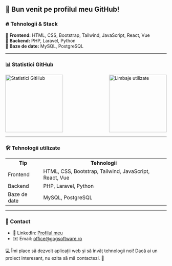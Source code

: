 ## 👋 Bun venit pe profilul meu GitHub!

### 🔥 Tehnologii & Stack

🔹 **Frontend:** HTML, CSS, Bootstrap, Tailwind, JavaScript, React, Vue  
🔹 **Backend:** PHP, Laravel, Python  
🔹 **Baze de date:** MySQL, PostgreSQL  

---

### 📊 Statistici GitHub
<p style="display: flex; justify-content: space-between; gap: 10px;">
  <img src="https://github-readme-stats.vercel.app/api?username=AdrianGoG&show_icons=true&theme=radical" alt="Statistici GitHub" height="180px" />
  <img src="https://github-readme-stats.vercel.app/api/top-langs/?username=AdrianGoG&layout=compact&theme=radical" alt="Limbaje utilizate" height="180px" />
</p>

---

### 🛠️ Tehnologii utilizate
<table>
  <tr>
    <th>Tip</th>
    <th>Tehnologii</th>
  </tr>
  <tr>
    <td>Frontend</td>
    <td>HTML, CSS, Bootstrap, Tailwind, JavaScript, React, Vue</td>
  </tr>
  <tr>
    <td>Backend</td>
    <td>PHP, Laravel, Python</td>
  </tr>
  <tr>
    <td>Baze de date</td>
    <td>MySQL, PostgreSQL</td>
  </tr>
</table>

---

### 🚀 Contact
- 💼 LinkedIn: [Profilul meu](https://www.linkedin.com/in/USERNAME)
- ✉️ Email: office@gogsoftware.ro

💻 Îmi place să dezvolt aplicații web și să învăț tehnologii noi! Dacă ai un proiect interesant, nu ezita să mă contactezi. 🚀
